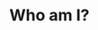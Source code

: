 <!DOCTYPE html>
<html lang="zh-cn">
 <head>
 <meta charset="utf-8"/>
 <title>我的第一个网页</title>
 </head>

# Who am I?